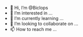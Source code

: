 - 👋 Hi, I’m @Biclops
- 👀 I’m interested in ...
- 🌱 I’m currently learning ...
- 💞️ I’m looking to collaborate on ...
- 📫 How to reach me ...

<!---
Biclops/Biclops is a ✨ special ✨ repository because its `README.md` (this file) appears on your GitHub profile.
You can click the Preview link to take a look at your changes.
--->
